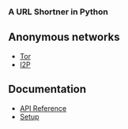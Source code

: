 ### A URL Shortner in Python

## Anonymous networks
- [Tor](http://ylmkenmpxk7dpcv5seu4kaom5e2ulhnieylpgvafj27wgocdwyx4n6ad.onion)
- [I2P](http://vgit4qh3acgqrg6fc4o4tiezef22yfmmvpjsd4nn7lztvw3z3lwa.b32.i2p)

## Documentation
- [API Reference](docs/API.md)
- [Setup](docs/SETUP.md)
